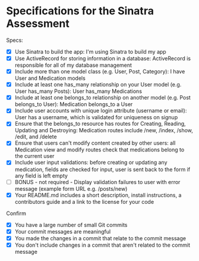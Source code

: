 # Specifications for the Sinatra Assessment

Specs:

- [x] Use Sinatra to build the app: I'm using Sinatra to build my app
- [x] Use ActiveRecord for storing information in a database: ActiveRecord is responsible for all of my database management
- [x] Include more than one model class (e.g. User, Post, Category): I have User and Medication models
- [x] Include at least one has_many relationship on your User model (e.g. User has_many Posts): User has_many Medications
- [x] Include at least one belongs_to relationship on another model (e.g. Post belongs_to User): Medication belongs_to a User
- [x] Include user accounts with unique login attribute (username or email): User has a username, which is validated for uniqueness on signup
- [x] Ensure that the belongs_to resource has routes for Creating, Reading, Updating and Destroying: Medication routes include /new, /index, /show, /edit, and /delete
- [x] Ensure that users can't modify content created by other users: all Medication view and modify routes check that medications belong to the current user
- [x] Include user input validations: before creating or updating any medication, fields are checked for input, user is sent back to the form if any field is left empty
- [ ] BONUS - not required - Display validation failures to user with error message (example form URL e.g. /posts/new)
- [x] Your README.md includes a short description, install instructions, a contributors guide and a link to the license for your code

Confirm

- [x] You have a large number of small Git commits
- [x] Your commit messages are meaningful
- [x] You made the changes in a commit that relate to the commit message
- [x] You don't include changes in a commit that aren't related to the commit message